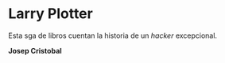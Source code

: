 # Larry Plotter

Esta sga de libros cuentan la historia de un  *hacker* excepcional.

**Josep Cristobal**
